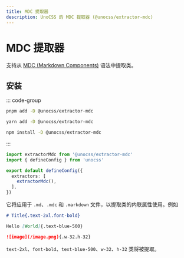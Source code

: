 ```yaml
---
title: MDC 提取器
description: UnoCSS 的 MDC 提取器 (@unocss/extractor-mdc)
---
```


# MDC 提取器

支持从 [MDC (Markdown Components)](https://content.nuxtjs.org/guide/writing/mdc) 语法中提取类。

## 安装

::: code-group

```bash [pnpm]
pnpm add -D @unocss/extractor-mdc
```

```bash [yarn]
yarn add -D @unocss/extractor-mdc
```

```bash [npm]
npm install -D @unocss/extractor-mdc
```

:::

```ts [uno.config.ts]
import extractorMdc from '@unocss/extractor-mdc'
import { defineConfig } from 'unocss'

export default defineConfig({
  extractors: [
    extractorMdc(),
  ],
})
```

它将应用于 `.md`、`.mdc` 和 `.markdown` 文件，以提取类的内联属性使用。例如

```md
# Title{.text-2xl.font-bold}

Hello [World]{.text-blue-500}

![image](/image.png){.w-32.h-32}
```

`text-2xl`、`font-bold`、`text-blue-500`、`w-32`、`h-32` 类将被提取。

